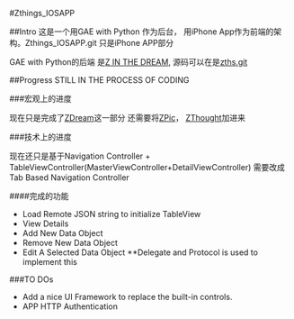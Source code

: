 #Zthings_IOSAPP

##Intro
这是一个用GAE with Python 作为后台， 用iPhone App作为前端的架构。Zthings_IOSAPP.git 只是iPhone APP部分

GAE with Python的后端 是[Z IN THE DREAM](http://zinthedream.appspot.com), 源码可以在是[zths.git](http://github.com/mengfeng/zths.git)

##Progress
STILL IN THE PROCESS OF CODING

###宏观上的进度

现在只是完成了[ZDream](http://zinthedream.appspot.com/zdream)这一部分
还需要将[ZPic](http://zinthedream.appspot.com/zpic)， [ZThought](http://zinthedream.appspot.com/zthought)加进来

###技术上的进度

现在还只是基于Navigation Controller + TableViewController(MasterViewController+DetailViewController)
需要改成Tab Based Navigation Controller 

####完成的功能
* Load Remote JSON string to initialize TableView
* View Details
* Add New Data Object
* Remove New Data Object
* Edit A Selected Data Object
	**Delegate and Protocol is used to implement this

###TO DOs

* Add a nice UI Framework to replace the built-in controls.
* APP HTTP Authentication

